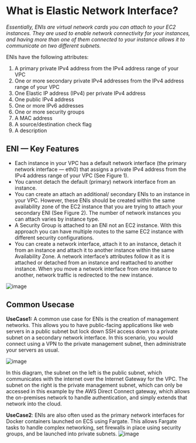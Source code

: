 # What is Elastic Network Interface?

*Essentially, ENIs are virtual network cards you can attach to your EC2 instances. They are used to enable network connectivity for your instances, and having more than one of them connected to your instance allows it to communicate on two different subnets.*

ENIs have the following attributes:

1. A primary private IPv4 address from the IPv4 address range of your VPC
2. One or more secondary private IPv4 addresses from the IPv4 address range of your VPC
3. One Elastic IP address (IPv4) per private IPv4 address
4. One public IPv4 address
5. One or more IPv6 addresses
6. One or more security groups
7. A MAC address
8. A source/destination check flag
9. A description

## ENI — Key Features
- Each instance in your VPC has a default network interface (the primary network interface — eth0) that assigns a private IPv4 address from the IPv4 address range of your VPC (See Figure 1).
- You cannot detach the default (primary) network interface from an instance.
- You can create an attach an additional/ secondary ENIs to an instance in your VPC. However, these ENIs should be created within the same availability zone of the EC2 instance that you are trying to attach your secondary ENI (See Figure 2). The number of network instances you can attach varies by instance type.
- A Security Group is attached to an ENI not an EC2 instance. With this approach you can have multiple routes to the same EC2 instance with different security configurations.
- You can create a network interface, attach it to an instance, detach it from an instance and attach it to another instance within the same Availability Zone. A network interface’s attributes follow it as it is attached or detached from an instance and reattached to another instance. When you move a network interface from one instance to another, network traffic is redirected to the new instance.

![image](https://user-images.githubusercontent.com/33947539/155969565-eea6d0f5-8ad9-4c71-b97e-c8c6b337097f.png)

## Common Usecase

**UseCase1:**
A common use case for ENIs is the creation of management networks. This allows you to have public-facing applications like web servers in a public subnet but lock down SSH access down to a private subnet on a secondary network interface. In this scenario, you would connect using a VPN to the private management subnet, then administrate your servers as usual.

![image](https://user-images.githubusercontent.com/33947539/155970059-9331ba2c-035a-4f23-87cf-86d83cc4fb5d.png)

In this diagram, the subnet on the left is the public subnet, which communicates with the internet over the Internet Gateway for the VPC. The subnet on the right is the private management subnet, which can only be accessed in this example by the AWS Direct Connect gateway, which allows the on-premises network to handle authentication, and simply extends that network into the cloud.

**UseCase2**:
ENIs are also often used as the primary network interfaces for Docker containers launched on ECS using Fargate. This allows Fargate tasks to handle complex networking, set firewalls in place using security groups, and be launched into private subnets.
![image](https://user-images.githubusercontent.com/33947539/155970636-54165431-04ca-4b86-8b92-c7d73ae38716.png)


